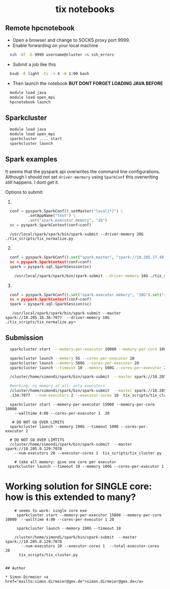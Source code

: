 <h1 align="center"> tix notebooks </h1>


## Remote hpcnotebook

* Open a browser and change to SOCKS proxy port 9999.
* Enable forwarding on your local machine

```sh
  ssh -Nf -D 9999 username@cluster >& ssh_errors
```

* Submit a job like this

```sh
  bsub -R light -Is -n 4 -W 1:00 bash
```

* Then launch the notebook **BUT DONT FORGET LOADING JAVA BEFORE**

```sh
  module load java
  module load open_mpi
  hpcnotebook launch
```

## Sparkcluster


```sh
  module load java
  module load open_mpi
  sparkcluster .... start
  sparkcluster launch
```
## Spark examples


It seems that the pyspark api overwrites the command line configurations.
Although I should not set `driver-mermory` using `SparkConf` this overwriting still happens. I dont get it.

Options to submit:

1.

  ```python
    conf = pyspark.SparkConf().setMaster("local[*]") \
            .setAppName("test") \
            .set("spark.executor.memory", "2G")
    sc = pyspark.SparkContext(conf=conf)
  ```

  ```
    /usr/local/spark/spark/bin/spark-submit --driver-memory 20G ./tix_scripts/tix_normalize.py
  ```

2.

  ```python
    conf = pyspark.SparkConf().set("spark.master", "spark://10.205.17.48:7077").set("spark.executor.memory", "10G").set("spa
    sc = pyspark.SparkContext(conf=conf)
    spark = pyspark.sql.SparkSession(sc)
  ```

```bash
    /usr/local/spark/spark/bin/spark-submit --driver-memory 10G ./tix_scripts/tix_normalize.py¬
```

3.

  ```python
    conf = pyspark.SparkConf().set("spark.executor.memory", "10G").set("spa
    sc = pyspark.SparkContext(conf=conf)
    spark = pyspark.sql.SparkSession(sc)
  ```

 ```¬
    /usr/local/spark/spark/bin/spark-submit --master spark://10.205.18.36:7077  --driver-memory 10G ./tix_scripts/tix_normalize.py¬
 ```

## Submission


```bash
  sparkcluster start  --memory-per-executor 10000 --memory-per-core 1000 10

  sparkcluster launch --memory 5G --cores-per-executor 10
  sparkcluster launch --memory 500G --cores-per-executor 20
  sparkcluster launch --timeout 10 --memory 500G --cores-per-executor 20

  /cluster/home/simondi/spark/bin/spark-submit  --master spark://10.205.0.132:7077  tix_cluster.py

  #working: no memory at all: only executors
  /cluster/home/simondi/spark/bin/spark-submit  --master spark://10.205.0
  .134:7077  --num-executors 2 --executor-cores 10  tix_scripts/tix_cluster.py
```

```
  sparkcluster start --memory-per-executor 15000 --memory-per-core 10000
    --walltime 4:00 --cores-per-executor 1  20

   # DO NOT GO OVER LIMITS
  sparkcluster launch --memory 190G --timeout 1000 --cores-per-executor 2

  # DO NOT GO OVER LIMTITS
  /cluster/home/simondi/spark/bin/spark-submit  --master spark://10.205.0.129:7078
    --num-executors 20 --executor-cores 1  tix_scripts/tix_cluster.py
```

```
    # take all memory: give one core per executor
 sparkcluster launch --timeout 10 --memory 100G --cores-per-executor 1

```

# Working solution for SINGLE core: how is this extended to many?

```
    # seems to work: single core exe
     sparkcluster start --memory-per-executor 15000 --memory-per-core 10000  --walltime 4:00 --cores-per-executor 1 20

     sparkcluster launch --memory 190G --timeout 10

    /cluster/home/simondi/spark/bin/spark-submit  --master spark://10.205.0.129:7078
       --num-executors 20 --executor-cores 1  --total-executor-cores 20
      tix_scripts/tix_cluster.py


## Author

* Simon Dirmeier <a href="mailto:simon.dirmeier@gmx.de">simon.dirmeier@gmx.de</a>

